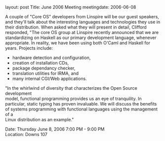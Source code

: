 layout: post
Title: June 2006 Meeting
meetingdate: 2006-06-08

A couple of "Core OS" developers from Linspire will be our guest speakers, and 
they'll talk about the interesting languages and technologies they use in      
their distribution. When asked what they will present in detail, Clifford      
responded, "The core OS group at Linspire recently announced that we are       
standardizing on Haskell as our primary development language, whenever         
appropriate. In reality, we have been using both O'Caml and Haskell for years. 
Projects include:                                                              
* hardware detection and configuration,                                      
* creation of installation CDs,                                              
* package dependancy checker,                                                
* translation utilities for IRMA, and                                        
* many internal CGI/Web applications.                                        
                                                                             
"In the whirlwind of diversity that characterizes the Open Source development  
model, functional programming provides us an eye of tranquility. In            
particular, static typing has proven invaluable. We will discuss the benefits  
of systems programming with functional languages using the management of a     
Linux distribution as an example."                                             
                                                                             
Date: Thursday June 8, 2006 7:00 PM - 9:00 PM                                    
Location: Downs 107                                         
